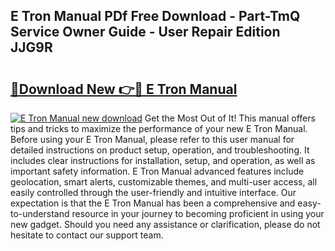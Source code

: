 ## E Tron Manual PDf Free Download - Part-TmQ Service Owner Guide - User Repair Edition JJG9R

# <h2><a href="http://cf10453.oget.top/?id=E+Tron+Manual">🔗Download New 👉🔴 E Tron Manual</a></h2>

[![E Tron Manual new download](https://i.imgur.com/5g1atiW.png)](http://cf10453.oget.top/?id=E+Tron+Manual)
Get the Most Out of It! This manual offers tips and tricks to maximize the performance of your new E Tron Manual. Before using your E Tron Manual, please refer to this user manual for detailed instructions on product setup, operation, and troubleshooting. It includes clear instructions for installation, setup, and operation, as well as important safety information. E Tron Manual advanced features include geolocation, smart alerts, customizable themes, and multi-user access, all easily controlled through the user-friendly and intuitive interface. Our expectation is that the E Tron Manual has been a comprehensive and easy-to-understand resource in your journey to becoming proficient in using your new gadget. Should you need any assistance or clarification, please do not hesitate to contact our support team.
